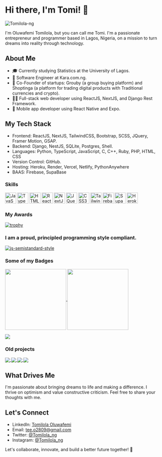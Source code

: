 # Hi there, I'm Tomi! 👋

<p align="left"> <img src="https://komarev.com/ghpvc/?username=Tomilola-ng&label=Profile%20views&color=0e75b6&style=flat" alt="Tomilola-ng" /> </p>

I'm Oluwafemi Tomilola, but you can call me Tomi. I'm a passionate entrepreneur and programmer based in Lagos, Nigeria, on a mission to turn dreams into reality through technology.

## About Me
- 🎓 Currently studying Statistics at the University of Lagos.
- 💼 Software Engineer at Kara.com.ng.
- 🚀 Co-Founder of startups: Grouby (a group buying platform) and Shoptinga (a platform for trading digital products with Traditional currencies and crypto).
- 👨‍💻 Full-stack web developer using ReactJS, NextJS, and Django Rest Framework.
- 📱 Mobile app developer using React Native and Expo.

## My Tech Stack
- Frontend: ReactJS, NextJS, TailwindCSS, Bootstrap, SCSS, JQuery, Framer Motion, GSAP.
- Backend: Django, NestJS, SQLite, Postgres, Shell.
- Languages: Python, TypeScript, JavaScript, C, C++, Ruby, PHP, HTML, CSS
- Version Control: GitHub.
- Hosting: Heroku, Render, Vercel, Netlify, PythonAnywhere
- BAAS: Firebase, SupaBase

### Skills

<p align="left">
<a href="https://developer.mozilla.org/en-US/docs/Web/JavaScript" target="_blank" rel="noreferrer"><img src="https://raw.githubusercontent.com/danielcranney/readme-generator/main/public/icons/skills/javascript-colored.svg" width="36" height="36" alt="JavaScript" /></a>
<a href="https://www.typescriptlang.org/" target="_blank" rel="noreferrer"><img src="https://raw.githubusercontent.com/danielcranney/readme-generator/main/public/icons/skills/typescript-colored.svg" width="36" height="36" alt="TypeScript" /></a>
<a href="https://developer.mozilla.org/en-US/docs/Glossary/HTML5" target="_blank" rel="noreferrer"><img src="https://raw.githubusercontent.com/danielcranney/readme-generator/main/public/icons/skills/html5-colored.svg" width="36" height="36" alt="HTML5" /></a>
<a href="https://reactjs.org/" target="_blank" rel="noreferrer"><img src="https://raw.githubusercontent.com/danielcranney/readme-generator/main/public/icons/skills/react-colored.svg" width="36" height="36" alt="React" /></a>
<a href="https://nextjs.org/docs" target="_blank" rel="noreferrer"><img src="https://raw.githubusercontent.com/danielcranney/readme-generator/main/public/icons/skills/nextjs-colored.svg" width="36" height="36" alt="NextJs" /></a>
<a href="https://jquery.com/" target="_blank" rel="noreferrer"><img src="https://raw.githubusercontent.com/danielcranney/readme-generator/main/public/icons/skills/jquery-colored.svg" width="36" height="36" alt="JQuery" /></a>
<a href="https://www.w3.org/TR/CSS/#css" target="_blank" rel="noreferrer"><img src="https://raw.githubusercontent.com/danielcranney/readme-generator/main/public/icons/skills/css3-colored.svg" width="36" height="36" alt="CSS3" /></a>
<a href="https://tailwindcss.com/" target="_blank" rel="noreferrer"><img src="https://raw.githubusercontent.com/danielcranney/readme-generator/main/public/icons/skills/tailwindcss-colored.svg" width="36" height="36" alt="TailwindCSS" /></a>
<a href="https://firebase.google.com/" target="_blank" rel="noreferrer"><img src="https://raw.githubusercontent.com/danielcranney/readme-generator/main/public/icons/skills/firebase-colored.svg" width="36" height="36" alt="Firebase" /></a>
<a href="https://supabase.io/" target="_blank" rel="noreferrer"><img src="https://raw.githubusercontent.com/danielcranney/readme-generator/main/public/icons/skills/supabase-colored.svg" width="36" height="36" alt="Supabase" /></a>
<a href="https://www.heroku.com/" target="_blank" rel="noreferrer"><img src="https://raw.githubusercontent.com/danielcranney/readme-generator/main/public/icons/skills/heroku-colored.svg" width="36" height="36" alt="Heroku" /></a>
</p>

### My Awards
[![trophy](https://github-profile-trophy.vercel.app/?username=Tomilola-ng)](https://github.com/ryo-ma/github-profile-trophy)

### I am a proud, principled programming style compliant.
[![js-semistandard-style](https://raw.githubusercontent.com/standard/semistandard/master/badge.svg)](https://github.com/standard/semistandard)

### Some of my Badges
<a href="https://github.com/Tomilola-ng/github-readme-stats">
  <img height=200 align="center" src="https://github-readme-stats.vercel.app/api?username=Tomilola-ng" />
</a>
<a href="https://github.com/Tomilola-ng/convoychat">
  <img height=200 align="center" src="https://github-readme-stats.vercel.app/api/top-langs?username=Tomilola-ng&layout=compact&langs_count=8&card_width=320" />
</a>

<a href="https://git.io/streak-stats"><img src="https://streak-stats.demolab.com?user=Tomilola-ng"/></a>

### Old projects
<a href="https://github.com/Tomilola-ng/TrackBackendTask2">
  <img align="center" src="https://github-readme-stats.vercel.app/api/pin/?username=Tomilola-ng&repo=TrackBackendTask2" />
</a>
<a href="https://github.com/Tomilola-ng/TrackBackendTask1">
  <img align="center" src="https://github-readme-stats.vercel.app/api/pin/?username=Tomilola-ng&repo=TrackBackendTask1" />
</a>
<a href="https://github.com/Tomilola-ng/Quick_Scripts">
  <img align="center" src="https://github-readme-stats.vercel.app/api/pin/?username=Tomilola-ng&repo=Quick_Scripts" />
</a>
<a href="https://github.com/Tomilola-ng/Tomi-Teaches-C">
  <img align="center" src="https://github-readme-stats.vercel.app/api/pin/?username=Tomilola-ng&repo=Tomi-Teaches-C" />
</a>

## What Drives Me
I'm passionate about bringing dreams to life and making a difference. I thrive on optimism and value constructive criticism. Feel free to share your thoughts with me.

## Let's Connect
- LinkedIn: [Tomilola Oluwafemi](https://www.linkedin.com/in/tomilola-oluwafemi)
- Email: tee.o2809@gmail.com
- Twitter: [@Tomilola_ng](https://twitter.com/Tomilola_ng)
- Instagram: [@Tomilola_ng](https://instagram.com/Tomilola_ng)
  
Let's collaborate, innovate, and build a better future together! 🚀
